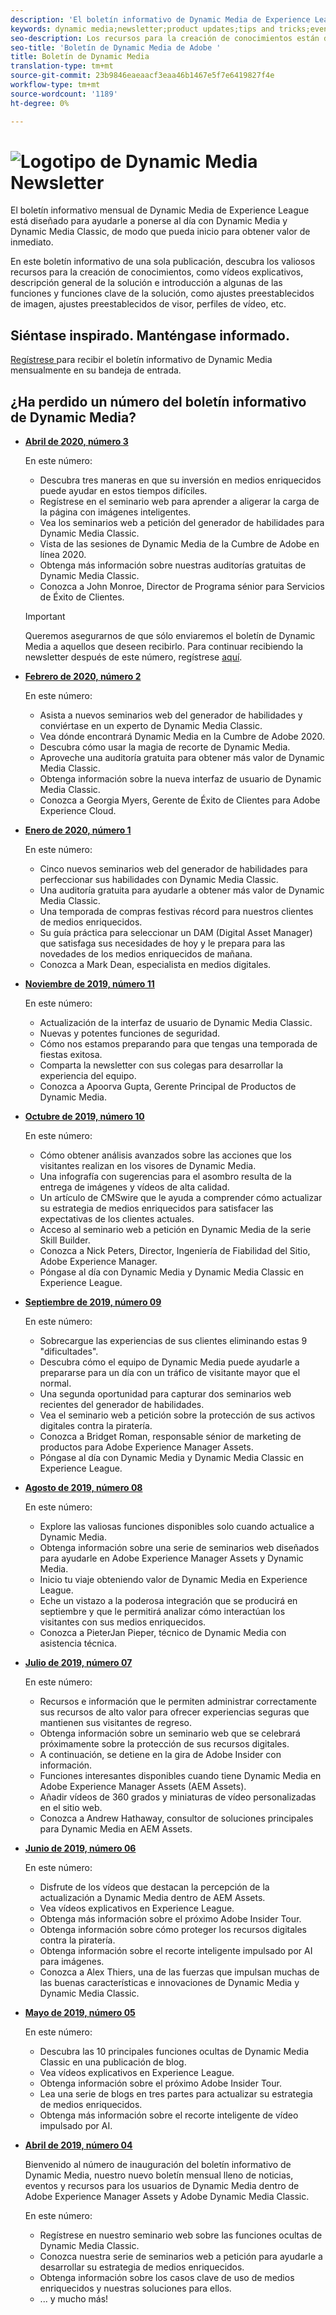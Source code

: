 ```yaml
---
description: 'El boletín informativo de Dynamic Media de Experience League es un boletín mensual. Está diseñado para ayudarle a ponerse al día con Dynamic Media y Dynamic Media Classic, de modo que pueda obtener un inicio de valor de inmediato. En este boletín de noticias de una sola empresa encontrará valiosos recursos para la creación de conocimientos, entre los que se incluyen vídeos, descripciones generales de soluciones e presentaciones de algunas de las funciones y funciones clave, como ajustes preestablecidos de imagen, ajustes preestablecidos de visor, perfiles de vídeo y mucho más. '
keywords: dynamic media;newsletter;product updates;tips and tricks;events;customer success;blog;blogs;images;videos;features;capabilities
seo-description: Los recursos para la creación de conocimientos están disponibles en este boletín de noticias de una sola vez, que incluye información sobre vídeos, descripciones generales de soluciones e introducción a algunas de las funciones y funciones clave, como ajustes preestablecidos de imagen, ajustes preestablecidos de visor, perfiles de vídeo y mucho más.
seo-title: 'Boletín de Dynamic Media de Adobe '
title: Boletín de Dynamic Media
translation-type: tm+mt
source-git-commit: 23b9846eaeaacf3eaa46b1467e5f7e6419827f4e
workflow-type: tm+mt
source-wordcount: '1189'
ht-degree: 0%

---
```



# ![Logotipo de Dynamic Media Newsletter](/help/assets/dynamic-media-newsletter-logo.png)

El boletín informativo mensual de Dynamic Media de Experience League está diseñado para ayudarle a ponerse al día con Dynamic Media y Dynamic Media Classic, de modo que pueda inicio para obtener valor de inmediato.

En este boletín informativo de una sola publicación, descubra los valiosos recursos para la creación de conocimientos, como vídeos explicativos, descripción general de la solución e introducción a algunas de las funciones y funciones clave de la solución, como ajustes preestablecidos de imagen, ajustes preestablecidos de visor, perfiles de vídeo, etc.

## Siéntase inspirado. Manténgase informado.

[Regístrese ](https://www.adobe.com/subscription/dynamic-media-newsletter.html) para recibir el boletín informativo de Dynamic Media mensualmente en su bandeja de entrada.

## ¿Ha perdido un número del boletín informativo de Dynamic Media?

<!-- * **[May 2020, Issue 4](https://expleague.azureedge.net/assets/aem/Experience-Insider-vol.31.html)**

    In this issue:

    * What business continuity means in uncertain times.
    * Key takeaways from the first all-digital Adobe Summit.
    * Must-watch Experience Manager breakout sessions.
    * Summit customer spotlight: Under Armour.
    * Never miss an Experience Insider webinar.
    * Public sector spotlight: The urgent need for digital enrollment.
    * Look what’s new in Experience Manager Innovation.
    * Build your Experience Manager skills *live* with the Adobe pros.
    * Connect with the Adobe Experience Manager Community.
    * Fast-track your Adobe expertise with Adobe Experience League. -->

* **[Abril de 2020, número 3](https://expleague.azureedge.net/assets/dynamic-media/Dynamic_Media_Newsletter_04_2020_April.html)**

   En este número:

   * Descubra tres maneras en que su inversión en medios enriquecidos puede ayudar en estos tiempos difíciles.
   * Regístrese en el seminario web para aprender a aligerar la carga de la página con imágenes inteligentes.
   * Vea los seminarios web a petición del generador de habilidades para Dynamic Media Classic.
   * Vista de las sesiones de Dynamic Media de la Cumbre de Adobe en línea 2020.
   * Obtenga más información sobre nuestras auditorías gratuitas de Dynamic Media Classic.
   * Conozca a John Monroe, Director de Programa sénior para Servicios de Éxito de Clientes.

   >[!IMPORTANT]
   >
   >Queremos asegurarnos de que sólo enviaremos el boletín de Dynamic Media a aquellos que deseen recibirlo. Para continuar recibiendo la newsletter después de este número, regístrese [aquí](https://nam04.safelinks.protection.outlook.com/?url=http%3A%2F%2Ft.messages.adobe.com%2Fr%2F%3Fid%3Dha6c66e%2C266d7ba%2C26edbee&amp;data=02%7C01%7Crbrough%40adobe.com%7Ce0ec0f8dde0f4eb03d9c08d7e2173fd3%7Cfa7b1b5a7b34438794aed2c178decee1%7C0%7C0%7C637226461801398160&amp;sdata=3c1oREsqy%2FeDPKC3dd4IO9dXomQ1XbokaBAYQl8obrk%3D&amp;reserved=0).

* **[Febrero de 2020, número 2](https://expleague.azureedge.net/assets/dynamic-media/Dynamic_Media_Newsletter_02_2020_Feb.html)**

   En este número:

   * Asista a nuevos seminarios web del generador de habilidades y conviértase en un experto de Dynamic Media Classic.
   * Vea dónde encontrará Dynamic Media en la Cumbre de Adobe 2020.
   * Descubra cómo usar la magia de recorte de Dynamic Media.
   * Aproveche una auditoría gratuita para obtener más valor de Dynamic Media Classic.
   * Obtenga información sobre la nueva interfaz de usuario de Dynamic Media Classic.
   * Conozca a Georgia Myers, Gerente de Éxito de Clientes para Adobe Experience Cloud.

* **[Enero de 2020, número 1](https://expleague.azureedge.net/assets/dynamic-media/Dynamic_Media_Newsletter_01_2020_Jan.html)**

   En este número:

   * Cinco nuevos seminarios web del generador de habilidades para perfeccionar sus habilidades con Dynamic Media Classic.
   * Una auditoría gratuita para ayudarle a obtener más valor de Dynamic Media Classic.
   * Una temporada de compras festivas récord para nuestros clientes de medios enriquecidos.
   * Su guía práctica para seleccionar un DAM (Digital Asset Manager) que satisfaga sus necesidades de hoy y le prepara para las novedades de los medios enriquecidos de mañana.
   * Conozca a Mark Dean, especialista en medios digitales.

* **[Noviembre de 2019, número 11](https://expleague.azureedge.net/assets/dynamic-media/Dynamic_Media_Newsletter_11_2019_Nov.html)**

   En este número:

   * Actualización de la interfaz de usuario de Dynamic Media Classic.
   * Nuevas y potentes funciones de seguridad.
   * Cómo nos estamos preparando para que tengas una temporada de fiestas exitosa.
   * Comparta la newsletter con sus colegas para desarrollar la experiencia del equipo.
   * Conozca a Apoorva Gupta, Gerente Principal de Productos de Dynamic Media.

* **[Octubre de 2019, número 10](https://expleague.azureedge.net/assets/dynamic-media/Dynamic_Media_Newsletter_10_2019_Oct.html)**

   En este número:

   * Cómo obtener análisis avanzados sobre las acciones que los visitantes realizan en los visores de Dynamic Media.
   * Una infografía con sugerencias para el asombro resulta de la entrega de imágenes y vídeos de alta calidad.
   * Un artículo de CMSwire que le ayuda a comprender cómo actualizar su estrategia de medios enriquecidos para satisfacer las expectativas de los clientes actuales.
   * Acceso al seminario web a petición en Dynamic Media de la serie Skill Builder.
   * Conozca a Nick Peters, Director, Ingeniería de Fiabilidad del Sitio, Adobe Experience Manager.
   * Póngase al día con Dynamic Media y Dynamic Media Classic en Experience League.

* **[Septiembre de 2019, número 09](https://expleague.azureedge.net/assets/dynamic-media/Dynamic_Media_Newsletter_09_2019_Sept.html)**

   En este número:

   * Sobrecargue las experiencias de sus clientes eliminando estas 9 &quot;dificultades&quot;.
   * Descubra cómo el equipo de Dynamic Media puede ayudarle a prepararse para un día con un tráfico de visitante mayor que el normal.
   * Una segunda oportunidad para capturar dos seminarios web recientes del generador de habilidades.
   * Vea el seminario web a petición sobre la protección de sus activos digitales contra la piratería.
   * Conozca a Bridget Roman, responsable sénior de marketing de productos para Adobe Experience Manager Assets.
   * Póngase al día con Dynamic Media y Dynamic Media Classic en Experience League.


* **[Agosto de 2019, número 08](https://expleague.azureedge.net/assets/dynamic-media/Dynamic_Media_Newsletter_08_2019_Aug.html)**

   En este número:

   * Explore las valiosas funciones disponibles solo cuando actualice a Dynamic Media.
   * Obtenga información sobre una serie de seminarios web diseñados para ayudarle en Adobe Experience Manager Assets y Dynamic Media.
   * Inicio tu viaje obteniendo valor de Dynamic Media en Experience League.
   * Eche un vistazo a la poderosa integración que se producirá en septiembre y que le permitirá analizar cómo interactúan los visitantes con sus medios enriquecidos.
   * Conozca a PieterJan Pieper, técnico de Dynamic Media con asistencia técnica.


* **[Julio de 2019, número 07](https://expleague.azureedge.net/assets/dynamic-media/Dynamic_Media_Newsletter_07_2019_July.html)**

   En este número:

   * Recursos e información que le permiten administrar correctamente sus recursos de alto valor para ofrecer experiencias seguras que mantienen sus visitantes de regreso.
   * Obtenga información sobre un seminario web que se celebrará próximamente sobre la protección de sus recursos digitales.
   * A continuación, se detiene en la gira de Adobe Insider con información.
   * Funciones interesantes disponibles cuando tiene Dynamic Media en Adobe Experience Manager Assets (AEM Assets).
   * Añadir vídeos de 360 grados y miniaturas de vídeo personalizadas en el sitio web.
   * Conozca a Andrew Hathaway, consultor de soluciones principales para Dynamic Media en AEM Assets.

* **[Junio de 2019, número 06](https://expleague.azureedge.net/assets/dynamic-media/Dynamic_Media_Newsletter_06_2019_June.html)**

   En este número:

   * Disfrute de los vídeos que destacan la percepción de la actualización a Dynamic Media dentro de AEM Assets.
   * Vea vídeos explicativos en Experience League.
   * Obtenga más información sobre el próximo Adobe Insider Tour.
   * Obtenga información sobre cómo proteger los recursos digitales contra la piratería.
   * Obtenga información sobre el recorte inteligente impulsado por AI para imágenes.
   * Conozca a Alex Thiers, una de las fuerzas que impulsan muchas de las buenas características e innovaciones de Dynamic Media y Dynamic Media Classic.

* **[Mayo de 2019, número 05](https://expleague.azureedge.net/assets/dynamic-media/Dynamic_Media_Newsletter_05_2019_May.html)**

   En este número:

   * Descubra las 10 principales funciones ocultas de Dynamic Media Classic en una publicación de blog.
   * Vea vídeos explicativos en Experience League.
   * Obtenga información sobre el próximo Adobe Insider Tour.
   * Lea una serie de blogs en tres partes para actualizar su estrategia de medios enriquecidos.
   * Obtenga más información sobre el recorte inteligente de vídeo impulsado por AI.

* **[Abril de 2019, número 04](https://expleague.azureedge.net/assets/dynamic-media/Dynamic_Media_Newsletter_04_2019_April.html)**

   Bienvenido al número de inauguración del boletín informativo de Dynamic Media, nuestro nuevo boletín mensual lleno de noticias, eventos y recursos para los usuarios de Dynamic Media dentro de Adobe Experience Manager Assets y Adobe Dynamic Media Classic.

   En este número:
   * Regístrese en nuestro seminario web sobre las funciones ocultas de Dynamic Media Classic.
   * Conozca nuestra serie de seminarios web a petición para ayudarle a desarrollar su estrategia de medios enriquecidos.
   * Obtenga información sobre los casos clave de uso de medios enriquecidos y nuestras soluciones para ellos.
   * ... y mucho más!